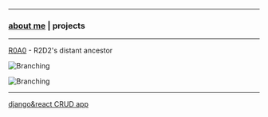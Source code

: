 * * *
### [about me](https://abradaric.me)   |   projects
* * *
[R0A0](./r0a0.html) - R2D2's distant ancestor

![Branching](https://media.giphy.com/media/2zdnjNRZuZrx0Rp032/giphy.gif)

![Branching](https://media.giphy.com/media/csH44qW7iEgPsNEqt2/giphy.gif)

* * *

[django&react CRUD app](./djreact.html)
